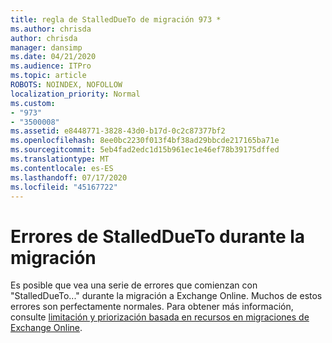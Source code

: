 ```yaml
---
title: regla de StalledDueTo de migración 973 *
ms.author: chrisda
author: chrisda
manager: dansimp
ms.date: 04/21/2020
ms.audience: ITPro
ms.topic: article
ROBOTS: NOINDEX, NOFOLLOW
localization_priority: Normal
ms.custom:
- "973"
- "3500008"
ms.assetid: e8448771-3828-43d0-b17d-0c2c87377bf2
ms.openlocfilehash: 8ee0bc2230f013f4bf38ad29bbcde217165ba71e
ms.sourcegitcommit: 5eb4fad2edc1d15b961ec1e46ef78b39175dffed
ms.translationtype: MT
ms.contentlocale: es-ES
ms.lasthandoff: 07/17/2020
ms.locfileid: "45167722"
---
```

# <a name="stalleddueto-errors-during-migration"></a>Errores de StalledDueTo durante la migración

Es posible que vea una serie de errores que comienzan con "StalledDueTo..." durante la migración a Exchange Online. Muchos de estos errores son perfectamente normales. Para obtener más información, consulte [limitación y priorización basada en recursos en migraciones de Exchange Online](https://techcommunity.microsoft.com/t5/exchange-team-blog/resource-based-throttling-and-prioritization-in-exchange-online/ba-p/608020).
